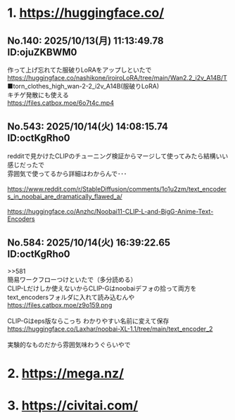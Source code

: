 # 1. https://huggingface.co/
## No.140:	2025/10/13(月) 11:13:49.78 ID:ojuZKBWM0
 作って上げ忘れてた服破りLoRAをアップしといたで <br> <a href='https://huggingface.co/nashikone/iroiroLoRA/tree/main/Wan2.2_i2v_A14B/T'>https://huggingface.co/nashikone/iroiroLoRA/tree/main/Wan2.2_i2v_A14B/T</a> <br> ■torn_clothes_high_wan-2-2_i2v_A14B(服破りLoRA) <br> キチゲ発散にも使える <br> <a href='https://files.catbox.moe/6o7t4c.mp4'>https://files.catbox.moe/6o7t4c.mp4</a> 
<br>

## No.543:	2025/10/14(火) 14:08:15.74 ID:octKgRho0
 redditで見かけたCLIPのチューニング検証からマージして使ってみたら結構いい感じだったで <br> 雰囲気で使ってるから詳細はわからんで･･･ <br>  <br> <a href='https://www.reddit.com/r/StableDiffusion/comments/1o1u2zm/text_encoders_in_noobai_are_dramatically_flawed_a/'>https://www.reddit.com/r/StableDiffusion/comments/1o1u2zm/text_encoders_in_noobai_are_dramatically_flawed_a/</a> <br>  <br> <a href='https://huggingface.co/Anzhc/Noobai11-CLIP-L-and-BigG-Anime-Text-Encoders'>https://huggingface.co/Anzhc/Noobai11-CLIP-L-and-BigG-Anime-Text-Encoders</a> 
<br>

## No.584:	2025/10/14(火) 16:39:22.65 ID:octKgRho0
 \>\>581 <br> 簡易ワークフローつけといたで（多分読める） <br> CLIP-Lだけしか使えないからCLIP-Gはnoobaiデフォの拾って両方をtext_encodersフォルダに入れて読み込むんや <br> <a href='https://files.catbox.moe/z9o159.png'>https://files.catbox.moe/z9o159.png</a> <br>  <br> CLIP-Gはeps版ならこっち わかりやすい名前に変えて保存 <br> <a href='https://huggingface.co/Laxhar/noobai-XL-1.1/tree/main/text_encoder_2'>https://huggingface.co/Laxhar/noobai-XL-1.1/tree/main/text_encoder_2</a> <br>  <br> 実験的なものだから雰囲気味わうぐらいやで 
<br>

# 2. https://mega.nz/
# 3. https://civitai.com/
